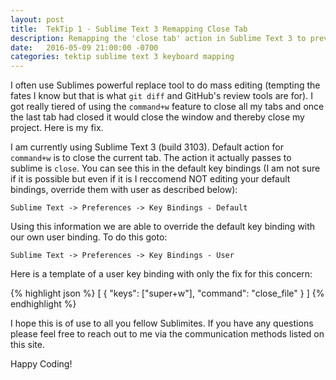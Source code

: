 ```yaml
---
layout: post
title:  TekTip 1 - Sublime Text 3 Remapping Close Tab
description: Remapping the 'close tab' action in Sublime Text 3 to prevent frustration.
date:   2016-05-09 21:00:00 -0700
categories: tektip sublime text 3 keyboard mapping 
---
```


I often use Sublimes powerful replace tool to do mass editing (tempting the fates I know but that is what `git diff` and GitHub's review tools are for). I got really tiered of using the `command+w` feature to close all my tabs and once the last tab had closed it would close the window and thereby close my project. Here is my fix.

I am currently using Sublime Text 3 (build 3103). Default action for `command+w` is to close the current tab. The action it actually passes to sublime is `close`. You can see this in the default key bindings (I am not sure if it is possible but even if it is I reccomend NOT editing your default bindings, override them with user as described below):

`Sublime Text -> Preferences -> Key Bindings - Default`

Using this information we are able to override the default key binding with our own user binding.  To do this goto:

`Sublime Text -> Preferences -> Key Bindings - User`

Here is a template of a user key binding with only the fix for this concern:

{% highlight json %}
[
    { "keys": ["super+w"], "command": "close_file" }
]
{% endhighlight %}

I hope this is of use to all you fellow Sublimites. If you have any questions please feel free to reach out to me via the communication methods listed on this site.

Happy Coding!
